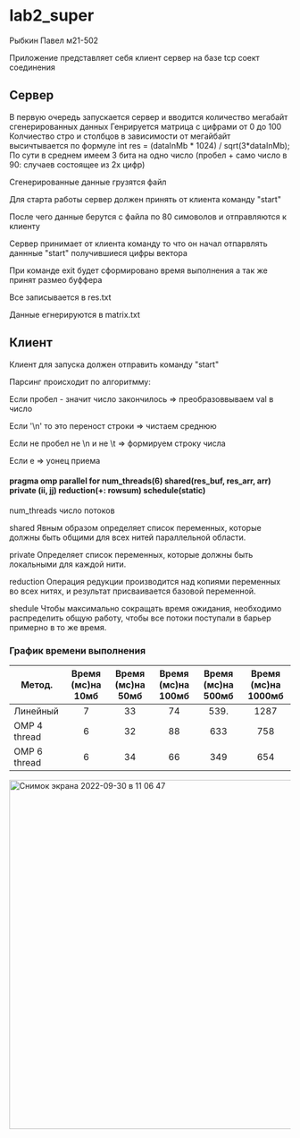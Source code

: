 # lab2_super

Рыбкин Павел м21-502 


Приложение представляет себя клиент сервер на базе tcp соект соединения

## Сервер
В первую очередь запускается сервер и вводится количество мегабайт сгенерированных данных
Генрируется матрица с цифрами от 0 до 100 
Колчиество стро и столбцов в зависимости от мегайбайт высичтывается по формуле 
int res = (dataInMb * 1024) / sqrt(3*dataInMb);
По сути в среднем имеем 3 бита на одно число (пробел + само число в 90: случаев состоящее из 2х цифр)

Сгенерированные данные грузятся файл

Для старта работы сервер должен принять от клиента команду "start"

После чего данные берутся с файла по 80 симоволов и отправляются к клиенту


Сервер принимает от клиента команду то что он начал отпарвлять даннные "start" получившиеся цифры вектора

При команде exit будет сформировано время выполнения а так же принят размео буффера

Все записывается в res.txt

Данные егнерируются в matrix.txt

## Клиент
Клиент для запуска должен отправить команду "start"

Парсинг происходит по алгоритмму:

Если пробел - значит число закончилось => преобразоввываем val в число

Если '\n' то это переност строки => чистаем среднюю

Если не пробел не \n и не \t => формируем строку числа

Если e => уонец приема


#### pragma omp parallel for num_threads(6) shared(res_buf, res_arr, arr) private (ii, jj) reduction(+: rowsum) schedule(static)

num_threads число потоков

shared Явным образом определяет список переменных, которые должны быть общими для всех нитей параллельной области.

private Определяет список переменных, которые должны быть локальными для каждой нити.

reduction  Операция редукции производится над копиями переменных во всех нитях, и результат присваивается базовой переменной.

shedule Чтобы максимально сокращать время ожидания, необходимо распределить общую работу, чтобы все потоки поступали в барьер примерно в то же время.




### График времени выполнения

| Метод.        | Время (мс)на 10мб  | Время (мс)на 50мб  | Время (мс)на 100мб | Время (мс)на 500мб | Время (мс)на 1000мб|
| ------------- |:------------------:|:------------------:|:------------------:|:------------------:|:------------------:|
| Линейный      |         7          |         33         |        74          |       539.         |       1287         |
| OMP 4 thread  |         6          |         32         |        88          |       633          |        758         |
| OMP 6 thread  |         6          |         34         |        66          |       349          |        654         |

<img width="624" alt="Снимок экрана 2022-09-30 в 11 06 47" src="https://user-images.githubusercontent.com/72603507/193223312-3eb418a5-b0a7-4c31-96a5-1535b719de05.png">


